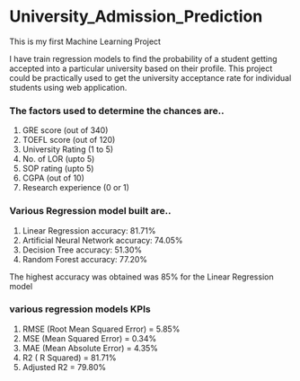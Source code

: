 # University_Admission_Prediction

 This is my first Machine Learning Project
 
 I have train regression models to find the probability of a student getting accepted into a particular university based on their profile. This project could be practically used to get the university acceptance rate for individual students using web application. 
 
### The factors used to determine the chances are..
 1. GRE score (out of 340)
 2. TOEFL score (out of 120)
 3. University Rating (1 to 5)
 4. No. of LOR (upto 5)
 5. SOP rating (upto 5)
 6. CGPA (out of 10)
 7. Research experience (0 or 1)
 
### Various Regression model built are..
 1. Linear Regression
    accuracy: 81.71%
 2. Artificial Neural Network
    accuracy: 74.05%
 3. Decision Tree
    accuracy: 51.30%
 4. Random Forest
      accuracy: 77.20%

The highest accuracy was obtained was 85% for the Linear Regression model

### various regression models KPIs
  1. RMSE (Root Mean Squared Error) = 5.85%
  2. MSE (Mean Squared Error) = 0.34%
  3. MAE (Mean Absolute Error) = 4.35%
  4. R2 ( R Squared) = 81.71%
  5. Adjusted R2 = 79.80%


 
